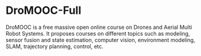 # DroMOOC-Full
DroMOOC is a free massive open online course on Drones and Aerial Multi Robot Systems. It proposes courses on different topics such as modeling, sensor fusion and state estimation, computer vision, environment modeling, SLAM, trajectory planning, control, etc. 
